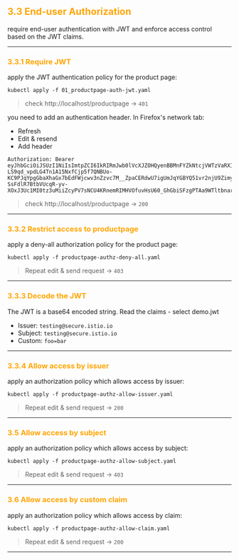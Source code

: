 ## <font color='orange'> 3.3 End-user Authorization </font>

require end-user authentication with JWT and enforce access control based on the JWT claims.

---

### <font color='orange'> 3.3.1 Require JWT  </font>
apply the JWT authentication policy for the product page:
```
kubectl apply -f 01_productpage-auth-jwt.yaml
```
> check http://localhost/productpage -> `401`  

you need to add an authentication header. In Firefox's network tab:

- Refresh
- Edit & resend 
- Add header

```
Authorization: Bearer eyJhbGciOiJSUzI1NiIsImtpZCI6IkRIRmJwb0lVcXJZOHQyenBBMnFYZkNtcjVWTzVaRXI0UnpIVV8tZW52dlEiLCJ0eXAiOiJKV1QifQ.eyJleHAiOjQ2ODU5ODk3MDAsImZvbyI6ImJhciIsImlhdCI6MTUzMjM4OTcwMCwiaXNzIjoidGVzdGluZ0BzZWN1cmUuaXN0aW8uaW8iLCJzdWIiOiJ0ZXN0aW5nQHNlY3VyZS5pc3Rpby5pbyJ9.CfNnxWP2tcnR9q0vxyxweaF3ovQYHYZl82hAUsn21bwQd9zP7c-LS9qd_vpdLG4Tn1A15NxfCjp5f7QNBUo-KC9PJqYpgGbaXhaGx7bEdFWjcwv3nZzvc7M__ZpaCERdwU7igUmJqYGBYQ51vr2njU9ZimyKkfDe3axcyiBZde7G6dabliUosJvvKOPcKIWPccCgefSj_GNfwIip3-SsFdlR7BtbVUcqR-yv-XOxJ3Uc1MI0tz3uMiiZcyPV7sNCU4KRnemRIMHVOfuvHsU60_GhGbiSFzgPTAa9WTltbnarTbxudb_YEOx12JiwYToeX0DCPb43W1tzIBxgm8NxUg
```

> check http://localhost/productpage -> `200`  

---

### <font color='orange'> 3.3.2 Restrict access to productpage </font>

apply a deny-all authorization policy for the product page:
```
kubectl apply -f productpage-authz-deny-all.yaml
```

> Repeat edit & send request -> `403`

---

### <font color='orange'> 3.3.3 Decode the JWT </font>

The JWT is a base64 encoded string. 
Read the claims - select demo.jwt

- Issuer: `testing@secure.istio.io`
- Subject: `testing@secure.istio.io`
- Custom: `foo=bar`

---

### <font color='orange'> 3.3.4 Allow access by issuer </font>

apply an authorization policy which allows access by issuer:
```
kubectl apply -f productpage-authz-allow-issuer.yaml
```
> Repeat edit & send request -> `200`

---

### <font color='orange'> 3.5 Allow access by subject </font>

apply an authorization policy which allows access by subject:
```
kubectl apply -f productpage-authz-allow-subject.yaml
```
> Repeat edit & send request -> `403`

---

### <font color='orange'> 3.6 Allow access by custom claim </font>

apply an authorization policy which allows access by claim:
```
kubectl apply -f productpage-authz-allow-claim.yaml
```
> Repeat edit & send request -> `200`

---